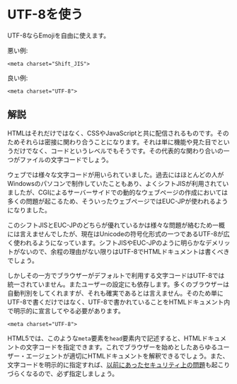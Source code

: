 # UTF-8を使う

UTF-8ならEmojiを自由に使えます。

悪い例:

    <meta charset="Shift_JIS">

良い例:

    <meta charset="UTF-8">


## 解説

HTMLはそれだけではなく、CSSやJavaScriptと共に配信されるものです。そのためそれらは密接に関わり合うことになります。それは単に機能や見た目でというだけでなく、コードというレベルでもそうです。その代表的な関わり合いの一つがファイルの文字コードでしょう。

ウェブでは様々な文字コードが用いられていました。過去にはほとんどの人がWindowsのパソコンで制作していたこともあり、よくシフトJISが利用されていましたが、CGIによるサーバーサイドでの動的なウェブページの作成においては多くの問題が起こるため、そういったウェブページではEUC-JPが使われるようになりました。

このシフトJISとEUC-JPのどちらが優れているかは様々な問題が絡むため一概には言えませんでしたが、現在はUnicodeの符号化形式の一つであるUTF-8が広く使われるようになっています。シフトJISやEUC-JPのように明らかなデメリットがないので、余程の理由がない限りはUTF-8でHTMLドキュメントは書くべきでしょう。

しかしその一方でブラウザーがデフォルトで利用する文字コードはUTF-8では統一されていません。またユーザーの設定にも依存します。多くのブラウザーは自動判別をしてくれますが、それも確実であるとは言えません。そのため単にUTF-8で書くだけではなく、UTF-8で書かれていることをHTMLドキュメント内で明示的に宣言してやる必要があります。

    <meta charset="UTF-8">

HTML5では、このような`meta`要素を`head`要素内で記述すると、HTMLドキュメントの文字コードを指定できます。これでブラウザーを始めとしたあらゆるユーザー・エージェントが適切にHTMLドキュメントを解釈できるでしょう。また、文字コードを明示的に指定すれば、[以前にあったセキュリティ上の問題][1]も起こりづらくなるので、必ず指定しましょう。


[1]: http://openmya.hacker.jp/hasegawa/security/utf7cs.html
